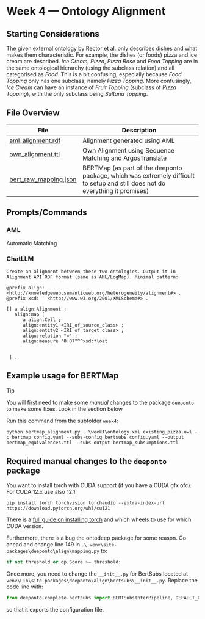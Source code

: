 # Week 4 — Ontology Alignment

## Starting Considerations

The given external ontology by Rector et al. only describes dishes and what makes them characteristic. For example, the
dishes (or foods) pizza and ice cream are described. _Ice Cream_, _Pizza_, _Pizza Base_ and _Food Topping_ are in the same
ontological hierarchy (using the subclass relation) and all categorised as _Food_. This is a bit confusing, especially 
because _Food Topping_ only has one subclass, namely _Pizza Topping_. More confusingly, _Ice Cream_ can have an instance 
of _Fruit Topping_ (subclass of _Pizza Topping_), with the only subclass being _Sultana Topping_.

## File Overview

| File                                                  | Description                                                                                                                    |
|-------------------------------------------------------|--------------------------------------------------------------------------------------------------------------------------------|
| [aml_alignment.rdf](/week4/outputs_own_ontology/aml_alignment.rdf)         | Alignment generated using AML                                                                                                  |
| [own_alignment.ttl](/week4/outputs_own_ontology/own_alignment.ttl)         | Own Alignment using Sequence Matching and ArgosTranslate                                                                       |
| [bert_raw_mapping.json](/week4/outputs_own_ontology/bert_raw_mapping.json) | BERTMap (as part of the deeponto package, which was extremely difficult to setup and still does not do everything it promises) |

## Prompts/Commands
### AML
Automatic Matching

### ChatLLM
```
Create an alignment between these two ontologies. Output it in Alignment API RDF format (same as AML/LogMap). Minimal pattern:

@prefix align: <http://knowledgeweb.semanticweb.org/heterogeneity/alignment#> .
@prefix xsd:   <http://www.w3.org/2001/XMLSchema#> .

[] a align:Alignment ;
   align:map [
      a align:Cell ;
      align:entity1 <IRI_of_source_class> ;
      align:entity2 <IRI_of_target_class> ;
      align:relation "=" ;
      align:measure "0.87"^^xsd:float
   
   
 ] .
```


## Example usage for BERTMap
> [!TIP]
> You will first need to make some _manual_ changes to the package `deeponto` to make some fixes.
> Look in the section below

Run this command from the subfolder `week4`:
```shell
python bertmap_alignment.py ..\week1\ontology.xml existing_pizza.owl -c bertmap_config.yaml --subs-config bertsubs_config.yaml --output bertmap_equivalences.ttl --subs-output bertmap_subsumptions.ttl
```

## Required manual changes to the `deeponto` package

You want to install torch with CUDA support (if you have a CUDA gfx ofc). For CUDA 12.x use also 12.1:

```shell
pip install torch torchvision torchaudio --extra-index-url https://download.pytorch.org/whl/cu121
```

There is a [full guide on installing torch](https://pytorch.org/get-started/locally/) and which wheels to use for which CUDA version.

Furthermore, there is a bug the ontodeep package for some reason. Go ahead and change line 149 in `.\.venv\site-packages\deeponto\align\mapping.py` to:
```py
if not threshold or dp.Score >= threshold:
```

Once more, you need to change the `__init__.py` for BertSubs located at `venv\Lib\site-packages\deeponto\align\bertsubs\__init__.py`. Replace the code line with:
```py
from deeponto.complete.bertsubs import BERTSubsInterPipeline, DEFAULT_CONFIG_FILE_INTER
```

so that it exports the configuration file.